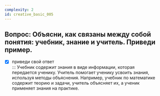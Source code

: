 ```yaml
---
complexity: 2
id: creative_basic_005
---
```

## Вопрос: Объясни, как связаны между собой понятия: учебник, знание и учитель. Приведи пример.

- [x] приведи свой ответ  
  ::: Учебник содержит знания в виде информации, которая передается ученику. Учитель помогает ученику усвоить знания, используя методы объяснения. Например, учебник по математике содержит теорию и задачи, учитель объясняет их, а ученик применяет знания на практике.